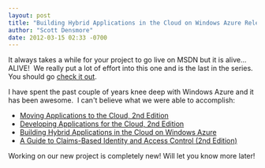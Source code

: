 ```yaml
---
layout: post
title: "Building Hybrid Applications in the Cloud on Windows Azure Release"
author: "Scott Densmore"
date: 2012-03-15 02:33 -0700
---
```


It always takes a while for your project to go live on MSDN but it is alive… ALIVE!  We really put a lot of effort into this one and is the last in the series. You should go [check it out](http://msdn.microsoft.com/en-us/library/hh871440.aspx).

I have spent the past couple of years knee deep with Windows Azure and it has been awesome.  I can't believe what we were able to accomplish:

* [Moving Applications to the Cloud, 2nd Edition](http://msdn.microsoft.com/en-us/library/ff728592.aspx)
* [Developing Applications for the Cloud, 2nd Edition](http://msdn.microsoft.com/en-us/library/ff966499.aspx)
* [Building Hybrid Applications in the Cloud on Windows Azure](http://msdn.microsoft.com/en-us/library/hh871440.aspx)
* [A Guide to Claims-Based Identity and Access Control (2nd Edition)](http://msdn.microsoft.com/en-us/library/ff423674.aspx)

Working on our new project is completely new! Will let you know more later!
